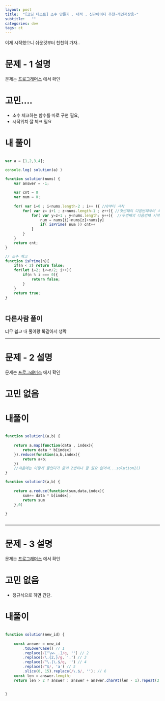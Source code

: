 ```yaml
---
layout: post
title:  "[코딩 테스트] 소수 만들기 , 내적 , 신규아이디 추천-개인저장용-"
subtitle:   ""
categories: dev
tags: ct
--- 
```


이제 시작했으니 쉬운것부터 천천히 가자..

# 문제 - 1 설명 

문제는 [프로그래머스](https://programmers.co.kr/learn/courses/30/lessons/12977) 에서 확인


# 고민....

- 소수 체크하는 함수를 따로 구현 필요,
- 시작위치 잘 체크 필요



# 내 풀이


```javascript

var a = [1,2,3,4];

console.log( solution(a) )

function solution(nums) {
    var answer = -1;
    
    var cnt = 0
    var num = 0;
    
    for( var i=0 ; i<nums.length-2 ; i++ ){ //0부터 시작
        for( var z= i+1 ; z<nums.length-1 ; z++){ //첫번째의 다음번쨰부터 시작이니 +1
            for( var y=z+1 ; y<nums.length; y++){  //두번째의 다음번쨰 시작이니 두번쨰+1
                num = nums[i]+nums[z]+nums[y]
                if( isPrime( num )) cnt++
            }
        }
    }
    return cnt;
}

// 소수 체크
function isPrime(n){
    if(n < 2) return false;
    for(let i=2; i<=n/2; i++){
        if(n % i === 0){
            return false;
        }        
    }
    return true;
}



```



## 다른사람 풀이

너무 쉽고 내 풀이랑 똑같아서 생략





---------------------------------------


# 문제 - 2 설명 

문제는 [프로그래머스](https://programmers.co.kr/learn/courses/30/lessons/70128) 에서 확인

# 고민 없음

# 내풀이
```javascript

function solution1(a,b) {
    
    return a.map(function(data , index){
        return data * b[index]
    }).reduce(function(a,b,index){
        return a+b;
    })
    //처음에는 이렇게 풀었다가 굳이 2번이나 할 필요 없어서...solution2()
}

function solution2(a,b) {
        
    return a.reduce(function(sum,data,index){
        sum+= data * b[index];
        return sum
    },0)
    
}



```


---------------------------------------


# 문제 - 3 설명 

문제는 [프로그래머스](https://programmers.co.kr/learn/courses/30/lessons/72410?language=javascript) 에서 확인

# 고민 없음
- 정규식으로 하면 간단.

# 내풀이
```javascript

function solution(new_id) {
    
    const answer = new_id
        .toLowerCase() // 1
        .replace(/[^\w-_.]/g, '') // 2
        .replace(/\.{2,}/g, '.') // 3
        .replace(/^\.|\.$/g, '') // 4
        .replace(/^$/, 'a') // 5
        .slice(0, 15).replace(/\.$/, ''); // 6
    const len = answer.length;
    return len > 2 ? answer : answer + answer.charAt(len - 1).repeat(3 - len); // 7
    
    
}
```
